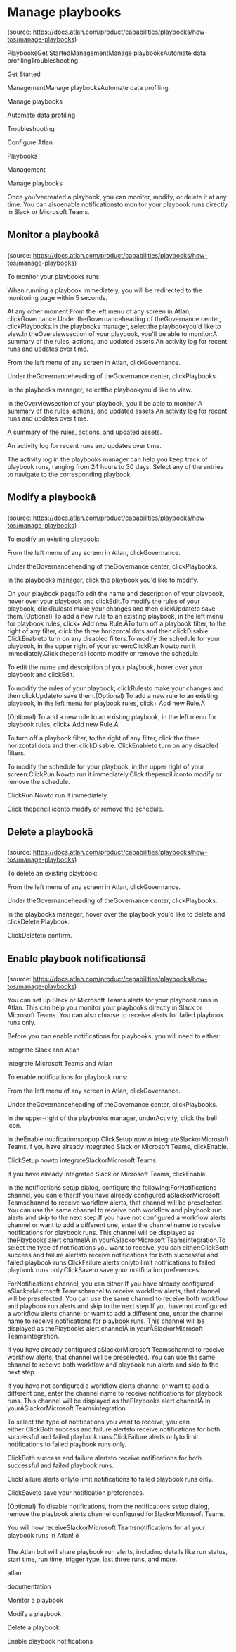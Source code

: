 # Manage playbooks
(source: https://docs.atlan.com/product/capabilities/playbooks/how-tos/manage-playbooks)

PlaybooksGet StartedManagementManage playbooksAutomate data profilingTroubleshooting

Get Started

ManagementManage playbooksAutomate data profiling

Manage playbooks

Automate data profiling

Troubleshooting

Configure Atlan

Playbooks

Management

Manage playbooks

Once you'vecreated a playbook, you can monitor, modify, or delete it at any time. You can alsoenable notificationsto monitor your playbook runs directly in Slack or Microsoft Teams.



## Monitor a playbookâ
(source: https://docs.atlan.com/product/capabilities/playbooks/how-tos/manage-playbooks)

To monitor your playbooks runs:

When running a playbook immediately, you will be redirected to the monitoring page within 5 seconds.

At any other moment:From the left menu of any screen in Atlan, clickGovernance.Under theGovernanceheading of theGovernance center, clickPlaybooks.In the playbooks manager, selectthe playbookyou'd like to view.In theOverviewsection of your playbook, you'll be able to monitor:A summary of the rules, actions, and updated assets.An activity log for recent runs and updates over time.

From the left menu of any screen in Atlan, clickGovernance.

Under theGovernanceheading of theGovernance center, clickPlaybooks.

In the playbooks manager, selectthe playbookyou'd like to view.

In theOverviewsection of your playbook, you'll be able to monitor:A summary of the rules, actions, and updated assets.An activity log for recent runs and updates over time.

A summary of the rules, actions, and updated assets.

An activity log for recent runs and updates over time.

The activity log in the playbooks manager can help you keep track of playbook runs, ranging from 24 hours to 30 days. Select any of the entries to navigate to the corresponding playbook.



## Modify a playbookâ
(source: https://docs.atlan.com/product/capabilities/playbooks/how-tos/manage-playbooks)

To modify an existing playbook:

From the left menu of any screen in Atlan, clickGovernance.

Under theGovernanceheading of theGovernance center, clickPlaybooks.

In the playbooks manager, click the playbook you'd like to modify.

On your playbook page:To edit the name and description of your playbook, hover over your playbook and clickEdit.To modify the rules of your playbook, clickRulesto make your changes and then clickUpdateto save them.(Optional) To add a new rule to an existing playbook, in the left menu for playbook rules, click+ Add new Rule.ÂTo turn off a playbook filter, to the right of any filter, click the three horizontal dots and then clickDisable. ClickEnableto turn on any disabled filters.To modify the schedule for your playbook, in the upper right of your screen:ClickRun Nowto run it immediately.Click thepencil iconto modify or remove the schedule.

To edit the name and description of your playbook, hover over your playbook and clickEdit.

To modify the rules of your playbook, clickRulesto make your changes and then clickUpdateto save them.(Optional) To add a new rule to an existing playbook, in the left menu for playbook rules, click+ Add new Rule.Â

(Optional) To add a new rule to an existing playbook, in the left menu for playbook rules, click+ Add new Rule.Â

To turn off a playbook filter, to the right of any filter, click the three horizontal dots and then clickDisable. ClickEnableto turn on any disabled filters.

To modify the schedule for your playbook, in the upper right of your screen:ClickRun Nowto run it immediately.Click thepencil iconto modify or remove the schedule.

ClickRun Nowto run it immediately.

Click thepencil iconto modify or remove the schedule.



## Delete a playbookâ
(source: https://docs.atlan.com/product/capabilities/playbooks/how-tos/manage-playbooks)

To delete an existing playbook:

From the left menu of any screen in Atlan, clickGovernance.

Under theGovernanceheading of theGovernance center, clickPlaybooks.

In the playbooks manager, hover over the playbook you'd like to delete and clickDelete Playbook.

ClickDeleteto confirm.



## Enable playbook notificationsâ
(source: https://docs.atlan.com/product/capabilities/playbooks/how-tos/manage-playbooks)

You can set up Slack or Microsoft Teams alerts for your playbook runs in Atlan. This can help you monitor your playbooks directly in Slack or Microsoft Teams. You can also choose to receive alerts for failed playbook runs only.

Before you can enable notifications for playbooks, you will need to either:

Integrate Slack and Atlan

Integrate Microsoft Teams and Atlan

To enable notifications for playbook runs:

From the left menu of any screen in Atlan, clickGovernance.

Under theGovernanceheading of theGovernance center, clickPlaybooks.

In the upper-right of the playbooks manager, underActivity, click the bell icon.

In theEnable notificationspopup:ClickSetup nowto integrateSlackorMicrosoft Teams.If you have already integrated Slack or Microsoft Teams, clickEnable.

ClickSetup nowto integrateSlackorMicrosoft Teams.

If you have already integrated Slack or Microsoft Teams, clickEnable.

In the notifications setup dialog, configure the following:ForNotifications channel, you can either:If you have already configured aSlackorMicrosoft Teamschannel to receive workflow alerts, that channel will be preselected. You can use the same channel to receive both workflow and playbook run alerts and skip to the next step.If you have not configured a workflow alerts channel or want to add a different one, enter the channel name to receive notifications for playbook runs. This channel will be displayed as thePlaybooks alert channelÂ in yourÂSlackorMicrosoft Teamsintegration.To select the type of notifications you want to receive, you can either:ClickBoth success and failure alertsto receive notifications for both successful and failed playbook runs.ClickFailure alerts onlyto limit notifications to failed playbook runs only.ClickSaveto save your notification preferences.

ForNotifications channel, you can either:If you have already configured aSlackorMicrosoft Teamschannel to receive workflow alerts, that channel will be preselected. You can use the same channel to receive both workflow and playbook run alerts and skip to the next step.If you have not configured a workflow alerts channel or want to add a different one, enter the channel name to receive notifications for playbook runs. This channel will be displayed as thePlaybooks alert channelÂ in yourÂSlackorMicrosoft Teamsintegration.

If you have already configured aSlackorMicrosoft Teamschannel to receive workflow alerts, that channel will be preselected. You can use the same channel to receive both workflow and playbook run alerts and skip to the next step.

If you have not configured a workflow alerts channel or want to add a different one, enter the channel name to receive notifications for playbook runs. This channel will be displayed as thePlaybooks alert channelÂ in yourÂSlackorMicrosoft Teamsintegration.

To select the type of notifications you want to receive, you can either:ClickBoth success and failure alertsto receive notifications for both successful and failed playbook runs.ClickFailure alerts onlyto limit notifications to failed playbook runs only.

ClickBoth success and failure alertsto receive notifications for both successful and failed playbook runs.

ClickFailure alerts onlyto limit notifications to failed playbook runs only.

ClickSaveto save your notification preferences.

(Optional) To disable notifications, from the notifications setup dialog, remove the playbook alerts channel configured forSlackorMicrosoft Teams.

You will now receiveSlackorMicrosoft Teamsnotifications for all your playbook runs in Atlan! ð

The Atlan bot will share playbook run alerts, including details like run status, start time, run time, trigger type, last three runs, and more.

atlan

documentation

Monitor a playbook

Modify a playbook

Delete a playbook

Enable playbook notifications
